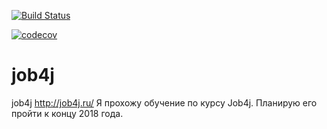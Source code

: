 [![Build Status](https://travis-ci.org/PavelKuzenkov/job4j.svg?branch=master)](https://travis-ci.org/PavelKuzenkov/job4j)


[![codecov](https://codecov.io/gh/PavelKuzenkov/job4j/branch/master/graph/badge.svg)](https://codecov.io/gh/PavelKuzenkov/job4j)


# job4j
job4j
http://job4j.ru/
Я прохожу обучение по курсу Job4j. Планирую его пройти к концу 2018 года.